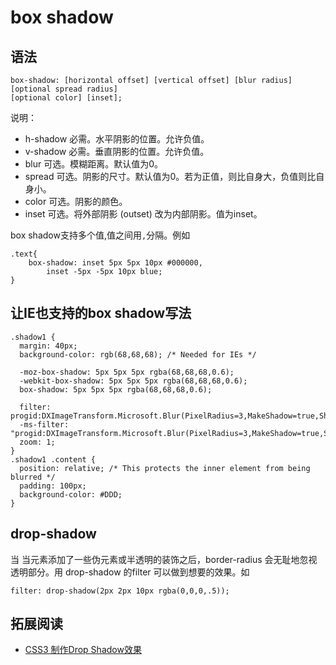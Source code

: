 # box shadow
## 语法
```
box-shadow: [horizontal offset] [vertical offset] [blur radius] 
[optional spread radius] 
[optional color] [inset];
```

说明：    
* h-shadow	必需。水平阴影的位置。允许负值。
* v-shadow	必需。垂直阴影的位置。允许负值。
* blur	可选。模糊距离。默认值为0。
* spread	可选。阴影的尺寸。默认值为0。若为正值，则比自身大，负值则比自身小。
* color	可选。阴影的颜色。
* inset	可选。将外部阴影 (outset) 改为内部阴影。值为inset。

box shadow支持多个值,值之间用`,`分隔。例如
```
.text{
	box-shadow: inset 5px 5px 10px #000000,
		inset -5px -5px 10px blue;
}
```

## 让IE也支持的box shadow写法
```
.shadow1 {
  margin: 40px;
  background-color: rgb(68,68,68); /* Needed for IEs */

  -moz-box-shadow: 5px 5px 5px rgba(68,68,68,0.6);
  -webkit-box-shadow: 5px 5px 5px rgba(68,68,68,0.6);
  box-shadow: 5px 5px 5px rgba(68,68,68,0.6);

  filter: progid:DXImageTransform.Microsoft.Blur(PixelRadius=3,MakeShadow=true,ShadowOpacity=0.30);
  -ms-filter: "progid:DXImageTransform.Microsoft.Blur(PixelRadius=3,MakeShadow=true,ShadowOpacity=0.30)";
  zoom: 1;
}
.shadow1 .content {
  position: relative; /* This protects the inner element from being blurred */
  padding: 100px;
  background-color: #DDD;
}
```

## drop-shadow
当 当元素添加了一些伪元素或半透明的装饰之后，border-radius 会无耻地忽视透明部分。用 drop-shadow 的filter 可以做到想要的效果。如
```
filter: drop-shadow(2px 2px 10px rgba(0,0,0,.5));
```

## 拓展阅读
* [CSS3 制作Drop Shadow效果](http://www.w3cplus.com/css3/box-drop-down-shadow-with-css3)
